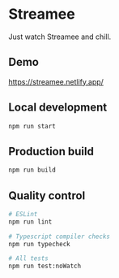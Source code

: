 # Streamee

Just watch Streamee and chill.

## Demo
https://streamee.netlify.app/

## Local development
```bash
npm run start
```

## Production build
```bash
npm run build
```

## Quality control
```bash
# ESLint
npm run lint

# Typescript compiler checks
npm run typecheck

# All tests
npm run test:noWatch
```
